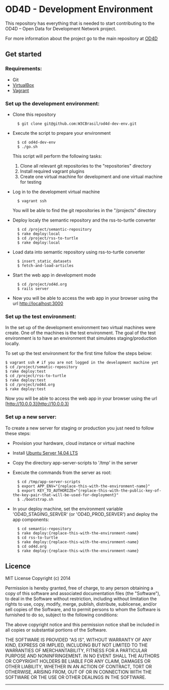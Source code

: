 # OD4D - Development Environment

This repository has everything that is needed to start contributing to the OD4D – Open Data for Development Network project.

For more information about the project go to the main repository at [OD4D](https://github.com/W3CBrasil/OD4D)

## Get started

### Requirements:

* Git
* [VirtualBox](https://www.virtualbox.org)
* [Vagrant](http://www.vagrantup.com/)

### Set up the development environment:

* Clone this repository

		$ git clone git@github.com:W3CBrasil/od4d-dev-env.git	

* Execute the script to prepare your environment

		$ cd od4d-dev-env
		$ ./go.sh
		
	This script will perform the following tasks:
	1. Clone all relevant git repositories to the "repositories" directory
	1. Install required vagrant plugins
	1. Create one virtual machine for development and one virtual machine for testing
	
* Log in to the development virtual machine

		$ vagrant ssh
	
	You will be able to find the git repositories in the "/projects" directory
	
* Deploy localy the semantic repository and the rss-to-turtle converter

		$ cd /project/semantic-repository
		$ rake deploy:local
		$ cd /project/rss-to-turtle
		$ rake deploy:local
		
* Load data into semantic repository using rss-to-turtle converter

		$ insert_static_datasets
		$ fetch-and-load-articles
		
* Start the web app in development mode

		$ cd /project/od4d.org
		$ rails server
		
* Now you will be able to access the web app in your browser using the url [http://localhost:3000](http://localhost:3000)


### Set up the test environment:

In the set up of the development environment two virtual machines were create. One of the machines is the test environment. The goal of the test environment is to have an environment that simulates staging/production locally.

To set up the test environment for the first time follow the steps below:

	$ vagrant ssh # if you are not logged in the development machine yet
	$ cd /project/sematic-repository
	$ rake deploy:test
	$ cd /project/rss-to-turtle
	$ rake deploy:test
	$ cd /project/od4d.org
	$ rake deploy:test
	
Now you will be able to access the web app in your browser using the url [http://10.0.0.3](http://10.0.0.3)

### Set up a new server:

To create a new server for staging or production you just need to follow these steps:

* Provision your hardware, cloud instance or virtual machine

* Install [Ubuntu Server 14.04 LTS](http://www.ubuntu.com/download/server)

* Copy the directory app-server-scripts to '/tmp' in the server

* Execute the commands from the server as root:

		$ cd /tmp/app-server-scripts
		$ export APP_ENV="{replace-this-with-the-environment-name}"
		$ export KEY_TO_AUTHORIZE="{replace-this-with-the-public-key-of-the-key-pair-that-will-be-used-for-deployment}"
		$ ./bootstrap.sh

* In your deploy machine, set the environment variable 'OD4D_STAGING_SERVER' (or 'OD4D_PROD_SERVER') and deploy the app components:

		$ cd semantic-repository
		$ rake deploy:{replace-this-with-the-environment-name}
		$ cd rss-to-turtle
		$ rake deploy:{replace-this-with-the-environment-name}
		$ cd od4d.org
		$ rake deploy:{replace-this-with-the-environment-name}


## Licence

MIT License Copyright (c) 2014  

Permission is hereby granted, free of charge, to any person obtaining a copy of this software and associated documentation files (the "Software"), to deal in the Software without restriction, including without limitation the rights to use, copy, modify, merge, publish, distribute, sublicense, and/or sell copies of the Software, and to permit persons to whom the Software is furnished to do so, subject to the following conditions:

The above copyright notice and this permission notice shall be included in all copies or substantial portions of the Software.

THE SOFTWARE IS PROVIDED "AS IS", WITHOUT WARRANTY OF ANY KIND, EXPRESS OR IMPLIED, INCLUDING BUT NOT LIMITED TO THE WARRANTIES OF MERCHANTABILITY, FITNESS FOR A PARTICULAR PURPOSE AND NONINFRINGEMENT. IN NO EVENT SHALL THE AUTHORS OR COPYRIGHT HOLDERS BE LIABLE FOR ANY CLAIM, DAMAGES OR OTHER LIABILITY, WHETHER IN AN ACTION OF CONTRACT, TORT OR OTHERWISE, ARISING FROM, OUT OF OR IN CONNECTION WITH THE SOFTWARE OR THE USE OR OTHER DEALINGS IN THE SOFTWARE.

****************************************************************************
